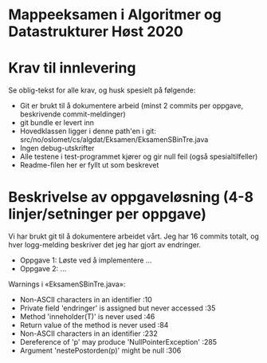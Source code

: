 # Mappeeksamen i Algoritmer og Datastrukturer Høst 2020

# Krav til innlevering

Se oblig-tekst for alle krav, og husk spesielt på følgende:

* Git er brukt til å dokumentere arbeid (minst 2 commits per oppgave, beskrivende commit-meldinger)	
* git bundle er levert inn
* Hovedklassen ligger i denne path'en i git: src/no/oslomet/cs/algdat/Eksamen/EksamenSBinTre.java
* Ingen debug-utskrifter
* Alle testene i test-programmet kjører og gir null feil (også spesialtilfeller)
* Readme-filen her er fyllt ut som beskrevet


# Beskrivelse av oppgaveløsning (4-8 linjer/setninger per oppgave)

Vi har brukt git til å dokumentere arbeidet vårt. Jeg har 16 commits totalt, og hver logg-melding beskriver det jeg har gjort av endringer.

* Oppgave 1: Løste ved å implementere ...
* Oppgave 2: ...


Warnings i «EksamenSBinTre.java»:

- Non-ASCII characters in an identifier :10
- Private field 'endringer' is assigned but never accessed :35
- Method 'inneholder(T)' is never used :46
- Return value of the method is never used :84
- Non-ASCII characters in an identifier :232
- Dereference of 'p' may produce 'NullPointerException' :285
- Argument 'nestePostorden(p)' might be null :306
